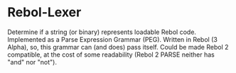 # Rebol-Lexer
Determine if a string (or binary) represents loadable Rebol code.
Implemented as a Parse Expression Grammar (PEG).
Written in Rebol (3 Alpha), so, this grammar can (and does) pass itself.
Could be made Rebol 2 compatible, at the cost of some readability (Rebol 2 PARSE neither has "and" nor "not").

